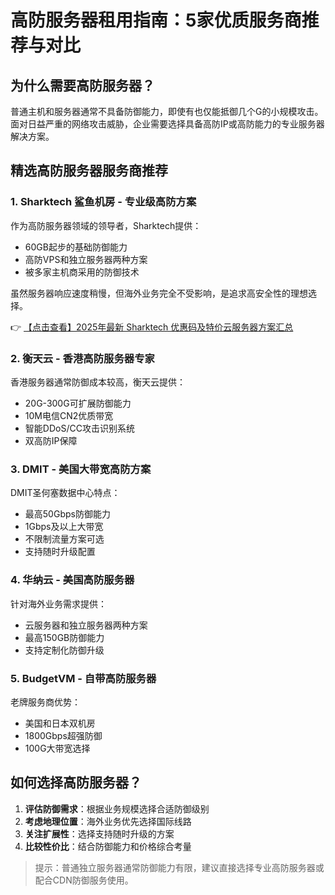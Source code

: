# 高防服务器租用指南：5家优质服务商推荐与对比

## 为什么需要高防服务器？

普通主机和服务器通常不具备防御能力，即使有也仅能抵御几个G的小规模攻击。面对日益严重的网络攻击威胁，企业需要选择具备高防IP或高防能力的专业服务器解决方案。

## 精选高防服务器服务商推荐

### 1. Sharktech 鲨鱼机房 - 专业级高防方案

作为高防服务器领域的领导者，Sharktech提供：
- 60GB起步的基础防御能力
- 高防VPS和独立服务器两种方案
- 被多家主机商采用的防御技术

虽然服务器响应速度稍慢，但海外业务完全不受影响，是追求高安全性的理想选择。

👉 [【点击查看】2025年最新 Sharktech 优惠码及特价云服务器方案汇总](https://bit.ly/Sharktech)

### 2. 衡天云 - 香港高防服务器专家

香港服务器通常防御成本较高，衡天云提供：
- 20G-300G可扩展防御能力
- 10M电信CN2优质带宽
- 智能DDoS/CC攻击识别系统
- 双高防IP保障

### 3. DMIT - 美国大带宽高防方案

DMIT圣何塞数据中心特点：
- 最高50Gbps防御能力
- 1Gbps及以上大带宽
- 不限制流量方案可选
- 支持随时升级配置

### 4. 华纳云 - 美国高防服务器

针对海外业务需求提供：
- 云服务器和独立服务器两种方案
- 最高150GB防御能力
- 支持定制化防御升级

### 5. BudgetVM - 自带高防服务器

老牌服务商优势：
- 美国和日本双机房
- 1800Gbps超强防御
- 100G大带宽选择

## 如何选择高防服务器？

1. **评估防御需求**：根据业务规模选择合适防御级别
2. **考虑地理位置**：海外业务优先选择国际线路
3. **关注扩展性**：选择支持随时升级的方案
4. **比较性价比**：结合防御能力和价格综合考量

> 提示：普通独立服务器通常防御能力有限，建议直接选择专业高防服务器或配合CDN防御服务使用。